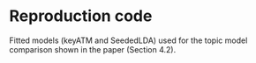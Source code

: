 # Reproduction code

Fitted models (keyATM and SeededLDA) used for the topic model comparison shown in the paper (Section 4.2).